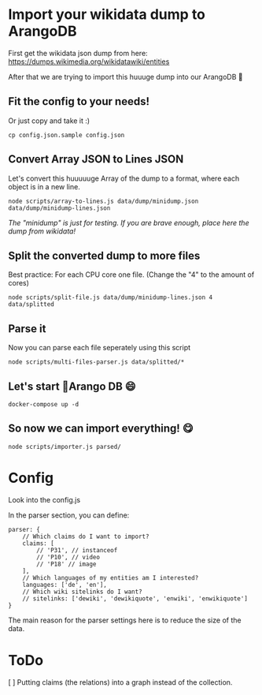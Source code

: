 # Import your wikidata dump to ArangoDB

First get the wikidata json dump from here: https://dumps.wikimedia.org/wikidatawiki/entities

After that we are trying to import this huuuge dump into our ArangoDB 🥑

## Fit the config to your needs!
Or just copy and take it :)
```
cp config.json.sample config.json
```

## Convert Array JSON to Lines JSON
Let's convert this huuuuuge Array of the dump to a format, where each object is in a new line.
```
node scripts/array-to-lines.js data/dump/minidump.json data/dump/minidump-lines.json
```
*The "minidump" is just for testing. If you are brave enough, place here the dump from wikidata!*

## Split the converted dump to more files
Best practice: For each CPU core one file. (Change the "4" to the amount of cores)
```
node scripts/split-file.js data/dump/minidump-lines.json 4 data/splitted
```

## Parse it 
Now you can parse each file seperately using this script
```
node scripts/multi-files-parser.js data/splitted/*
```

## Let's start  🥑Arango DB 😄 
```
docker-compose up -d
```

## So now we can import everything! 😋

```
node scripts/importer.js parsed/
```

# Config
Look into the config.js

In the parser section, you can define:
```
parser: {
    // Which claims do I want to import?
    claims: [
        // 'P31', // instanceof
        // 'P10', // video
        // 'P18' // image
    ],
    // Which languages of my entities am I interested?
    languages: ['de', 'en'],
    // Which wiki sitelinks do I want?
    // sitelinks: ['dewiki', 'dewikiquote', 'enwiki', 'enwikiquote']
}
```

The main reason for the parser settings here is to reduce the size of the data.


# ToDo
[ ] Putting claims (the relations) into a graph instead of the collection.

